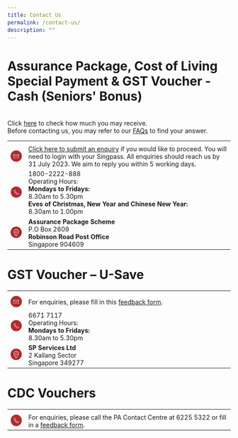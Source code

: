 ```yaml
---
title: Contact Us
permalink: /contact-us/
description: ""
---
```

<h1>Assurance Package, Cost of Living Special Payment & GST Voucher - Cash (Seniors' Bonus)</h1>

<br>Click <a href="/am-i-eligible/ap-cash/">here</a> to check how much you may receive.<br>Before contacting us, you may refer to our <a href="/faqs/ap-cash">FAQs</a> to find your answer. 	
<table>
	<tr>
		<th style="width:8%"> </th>
		<th style="width:92%"> </th>
	</tr>
	<tr>
		<td><img src="/images/email_icon.png"></td>
		<td><a href="https://www.govpayouts.gov.sg/cds/ap/login">Click here to submit an enquiry</a> if you would like to proceed. You will need to login with your Singpass. All enquiries should reach us by 31 July 2023. We aim to reply you within 5 working days. </td>
	</tr>
	<tr>
		<td><img src="/images/call_icon.png"></td>
		<td>1800-2222-888<br>Operating Hours:<br><b>Mondays to Fridays:</b><br>8.30am to 5.30pm<br><b>Eves of Christmas,  New Year and Chinese New Year:</b><br>8.30am to 1.00pm</td>
	</tr>
	<tr>
		<td><img src="/images/location_icon.png"></td>
		<td><b>Assurance Package Scheme</b><br>P.O Box 2609<br><b>Robinson Road Post Office</b><br>Singapore 904609</td>
	</tr>
</table>
	
<h1>GST Voucher – U-Save</h1>

<table>
	<tr>
		<th style="width:8%"> </th>
		<th style="width:92%"> </th>
	</tr>
	<tr>
		<td><img src="/images/email_icon.png"></td>
		<td>For enquiries, please fill in this <a href="https://eforms.spgroup.com.sg/contactus/contactus.aspx" class="hyperlink">feedback form</a>.</td>
	</tr>
	<tr>
		<td><img src="/images/call_icon.png"></td>
		<td>6671 7117<br>Operating Hours:<br><b>Mondays to Fridays:</b><br>8.30am to 5.30pm</td>
	</tr>
	<tr>
		<td><img src="/images/location_icon.png"></td>
		<td><b>SP Services Ltd</b><br>2 Kallang Sector<br>Singapore 349277</td>
	</tr>
</table>
<h1>CDC Vouchers</h1>

<table>
	<tr>
		<th style="width:8%"> </th>
		<th style="width:92%"> </th>
	</tr>
	<tr>
		<td><img src="/images/call_icon.png"></td>
		<td>For enquiries, please call the PA Contact Centre at 6225 5322 or fill in a <a href="https://www.pa.gov.sg/feedback" class="hyperlink">feedback form</a>.</td>
	</tr>
	
</table>